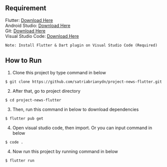 ## Requirement
Flutter: [Download Here](https://fluter.dev)</br>
Android Studio: [Download Here](https://developer.android.com/studio)</br>
Git: [Download Here](https://git-scm.com/downloads)</br>
Visual Studio Code: [Download Here](https://code.visualstudio.com)</br>
```
Note: Install Flutter & Dart plugin on Visual Studio Code (Required)
```

## How to Run
1. Clone this project by type command in below
```
$ git clone https://github.com/satriabrianydn/project-news-flutter.git
```
2. After that, go to project directory
```
$ cd project-news-flutter
```
3. Then, run this command in below to download dependencies
```
$ flutter pub get
```
4. Open visual studio code, then import. Or you can input command in below
```
$ code .
```
4. Now run this project by running command in below
```
$ flutter run
```

